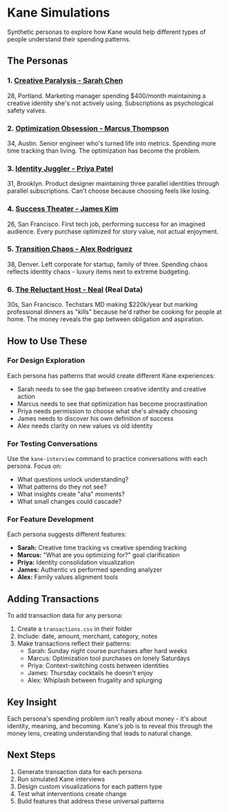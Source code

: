 # Kane Simulations

Synthetic personas to explore how Kane would help different types of people understand their spending patterns.

## The Personas

### 1. [Creative Paralysis - Sarah Chen](01-creative-paralysis/)
28, Portland. Marketing manager spending $400/month maintaining a creative identity she's not actively using. Subscriptions as psychological safety valves.

### 2. [Optimization Obsession - Marcus Thompson](02-optimization-obsession/)
34, Austin. Senior engineer who's turned life into metrics. Spending more time tracking than living. The optimization has become the problem.

### 3. [Identity Juggler - Priya Patel](03-identity-juggler/)
31, Brooklyn. Product designer maintaining three parallel identities through parallel subscriptions. Can't choose because choosing feels like losing.

### 4. [Success Theater - James Kim](04-success-theater/)
26, San Francisco. First tech job, performing success for an imagined audience. Every purchase optimized for story value, not actual enjoyment.

### 5. [Transition Chaos - Alex Rodriguez](05-transition-chaos/)
38, Denver. Left corporate for startup, family of three. Spending chaos reflects identity chaos - luxury items next to extreme budgeting.

### 6. [The Reluctant Host - Neal](06-neal-generous-investor/) **(Real Data)**
30s, San Francisco. Techstars MD making $220k/year but marking professional dinners as "kills" because he'd rather be cooking for people at home. The money reveals the gap between obligation and aspiration.

## How to Use These

### For Design Exploration
Each persona has patterns that would create different Kane experiences:
- Sarah needs to see the gap between creative identity and creative action
- Marcus needs to see that optimization has become procrastination  
- Priya needs permission to choose what she's already choosing
- James needs to discover his own definition of success
- Alex needs clarity on new values vs old identity

### For Testing Conversations
Use the `kane-interview` command to practice conversations with each persona. Focus on:
- What questions unlock understanding?
- What patterns do they not see?
- What insights create "aha" moments?
- What small changes could cascade?

### For Feature Development
Each persona suggests different features:
- **Sarah:** Creative time tracking vs creative spending tracking
- **Marcus:** "What are you optimizing for?" goal clarification
- **Priya:** Identity consolidation visualization
- **James:** Authentic vs performed spending analyzer
- **Alex:** Family values alignment tools

## Adding Transactions

To add transaction data for any persona:
1. Create a `transactions.csv` in their folder
2. Include: date, amount, merchant, category, notes
3. Make transactions reflect their patterns:
   - Sarah: Sunday night course purchases after hard weeks
   - Marcus: Optimization tool purchases on lonely Saturdays
   - Priya: Context-switching costs between identities
   - James: Thursday cocktails he doesn't enjoy
   - Alex: Whiplash between frugality and splurging

## Key Insight

Each persona's spending problem isn't really about money - it's about identity, meaning, and becoming. Kane's job is to reveal this through the money lens, creating understanding that leads to natural change.

## Next Steps

1. Generate transaction data for each persona
2. Run simulated Kane interviews
3. Design custom visualizations for each pattern type
4. Test what interventions create change
5. Build features that address these universal patterns